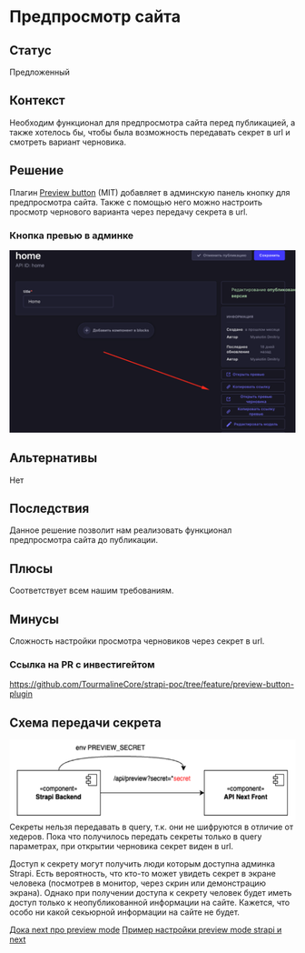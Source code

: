 # Предпросмотр сайта

## Статус
Предложенный

## Контекст
Необходим функционал для предпросмотра сайта перед публикацией, а также хотелось бы, чтобы была возможность передавать секрет в url и смотреть вариант черновика.

## Решение
Плагин [Preview button](https://market.strapi.io/plugins/strapi-plugin-preview-button) (MIT) добавляет в админскую панель кнопку для предпросмотра сайта. Также с помощью него можно настроить просмотр чернового варианта через передачу секрета в url.
### Кнопка превью в админке
![image info](./images/preview-button.png)

## Альтернативы
Нет

## Последствия
Данное решение позволит нам реализовать функционал предпросмотра сайта до публикации.

## Плюсы
Соответствует всем нашим требованиям.

## Минусы
Сложность настройки просмотра черновиков через секрет в url.

### Ссылка на PR с инвестигейтом
https://github.com/TourmalineCore/strapi-poc/tree/feature/preview-button-plugin

## Схема передачи секрета

![image info](./images/secret.png)<br/>
Секреты нельзя передавать в query, т.к. они не шифруются в отличие от хедеров. Пока что получилось передать секреты только в query параметрах, при открытии черновика секрет виден в url.

Доступ к секрету могут получить люди которым доступна админка Strapi. Есть вероятность, что кто-то может увидеть секрет в экране человека (посмотрев в монитор, через скрин или демонстрацию экрана). Однако при получении доступа к секрету человек будет иметь доступ только к неопубликованной информации на сайте. Кажется, что особо ни какой секьюрной информации на сайте не будет.

[Дока next про preview mode](https://nextjs.org/docs/pages/building-your-application/configuring/preview-mode)
[Пример настройки preview mode strapi и next](https://strapi.io/blog/implementing-previews-with-next-applications-using-a-strapi-backend)
